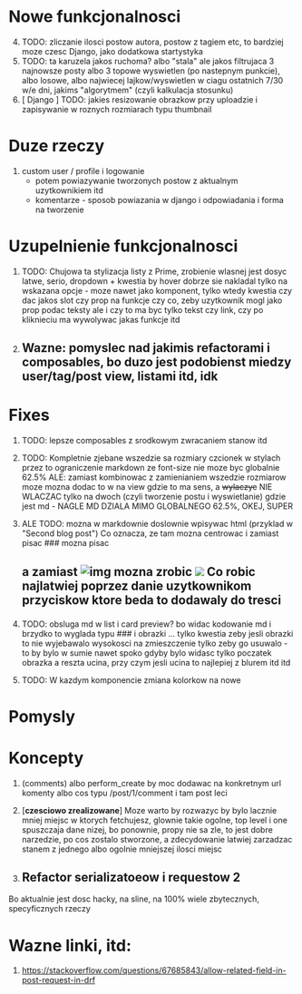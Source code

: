 # Nowe funkcjonalnosci
4. TODO: zliczanie ilosci postow autora, postow z tagiem etc, to bardziej moze czesc Django, jako dodatkowa startystyka
7. TODO: ta karuzela jakos ruchoma? albo "stala" ale jakos filtrujaca 3 najnowsze posty albo 3 topowe wyswietlen (po nastepnym punkcie), albo losowe, albo najwiecej lajkow/wyswietlen w ciagu ostatnich 7/30 w/e dni, jakims "algorytmem" (czyli kalkulacja stosunku)
4. [ Django ] TODO: jakies resizowanie obrazkow przy uploadzie i zapisywanie w roznych rozmiarach typu thumbnail
# Duze rzeczy
1. custom user / profile i logowanie
    - potem powiazywanie tworzonych postow z aktualnym uzytkownikiem itd
    - komentarze - sposob powiazania w django i odpowiadania i forma na tworzenie

# Uzupelnienie funkcjonalnosci
1. TODO: Chujowa ta stylizacja listy z Prime, zrobienie wlasnej jest dosyc latwe, serio, dropdown + kwestia by hover dobrze sie nakladal tylko na wskazana opcje - moze nawet jako komponent, tylko wtedy kwestia czy dac jakos slot czy prop na funkcje czy co, zeby uzytkownik mogl jako prop podac teksty ale i czy to ma byc tylko tekst czy link, czy po kliknieciu ma wywolywac jakas funkcje itd


5. ## Wazne: pomyslec nad jakimis refactorami i composables, bo duzo jest podobienst miedzy user/tag/post view, listami itd, idk

# Fixes
1. TODO: lepsze composables z srodkowym zwracaniem stanow itd
2. TODO: Kompletnie zjebane wszedzie sa rozmiary czcionek w stylach przez to ograniczenie markdown ze font-size nie moze byc globalnie 62.5%
ALE: zamiast kombinowac z zamienianiem wszedzie rozmiarow moze mozna dodac to w na view gdzie to ma sens, a ~~wylaczyc~~ NIE WLACZAC tylko na dwoch (czyli tworzenie postu i wyswietlanie) gdzie jest md - NAGLE MD DZIALA MIMO GLOBALNEGO 62.5%, OKEJ, SUPER
3. ALE TODO: mozna w markdownie doslownie wpisywac html (przyklad w "Second blog post")
   Co oznacza, ze tam mozna centrowac i zamiast pisac ### mozna pisac <h2> 
  a zamiast ![img]("https..") mozna zrobic <img src="https:...">
  Co robic najlatwiej poprzez danie uzytkownikom przyciskow ktore beda to dodawaly do tresci

3. TODO: obsluga md w list i card preview? bo widac kodowanie md i brzydko to wyglada typu ### i obrazki ... tylko kwestia zeby jesli obrazki to nie wyjebawalo wysokosci na zmieszczenie tylko zeby go usuwalo - to by bylo w sumie nawet spoko gdyby bylo widasc tylko poczatek obrazka a reszta ucina, przy czym jesli ucina to najlepiej z blurem itd itd

4. TODO: W kazdym komponencie zmiana kolorkow na nowe

# Pomysly

# Koncepty
1. (comments) albo perform_create by moc dodawac na konkretnym url komenty albo cos typu /post/1/comment i tam post leci

2. [**czesciowo zrealizowane**] Moze warto by rozwazyc by bylo lacznie mniej miejsc w ktorych fetchujesz, glownie takie ogolne, top level i one spuszczaja dane nizej, bo ponownie, propy nie sa zle, to jest dobre narzedzie, po cos zostalo stworzone, a zdecydowanie latwiej zarzadzac stanem z jednego albo ogolnie mniejszej ilosci miejsc


5. ## Refactor serializatoeow i requestow 2
Bo aktualnie jest dosc hacky, na sline, na 100% wiele zbytecznych, specyficznych rzeczy

# Wazne linki, itd:
1. https://stackoverflow.com/questions/67685843/allow-related-field-in-post-request-in-drf
